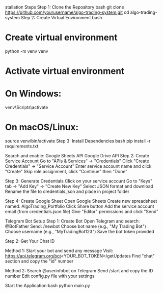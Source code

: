 stallation Steps
Step 1: Clone the Repository
bash
git clone https://github.com/yourusername/algo-trading-system.git
cd algo-trading-system
Step 2: Create Virtual Environment
bash
# Create virtual environment
python -m venv venv

# Activate virtual environment
# On Windows:
venv\Scripts\activate

# On macOS/Linux:
source venv/bin/activate
Step 3: Install Dependencies
bash
pip install -r requirements.txt

Search and enable:
Google Sheets API
Google Drive API
Step 2: Create Service Account
Go to "APIs & Services" → "Credentials"
Click "Create Credentials" → "Service Account"
Enter service account name and click "Create"
Skip role assignment, click "Continue" then "Done"

Step 3: Generate Credentials
Click on your service account
Go to "Keys" tab → "Add Key" → "Create New Key"
Select JSON format and download
Rename the file to credentials.json and place in project folder

Step 4: Create Google Sheet
Open Google Sheets
Create new spreadsheet named: AlgoTrading_Portfolio
Click Share button
Add the service account email (from credentials.json file)
Give "Editor" permissions and click "Send"

Telegram Bot Setup
Step 1: Create Bot
Open Telegram and search: @BotFather
Send: /newbot
Choose bot name (e.g., "My Trading Bot")
Choose username (e.g., "MyTradingBot123")
Save the bot token provided

Step 2: Get Your Chat ID

Method 1:
Start your bot and send any message
Visit: https://api.telegram.org/bot<YOUR_BOT_TOKEN>/getUpdates
Find "chat" section and copy the "id" number

Method 2:
Search @userinfobot on Telegram
Send /start and copy the ID number
Edit config.py file with your settings

Start the Application
bash
python main.py
